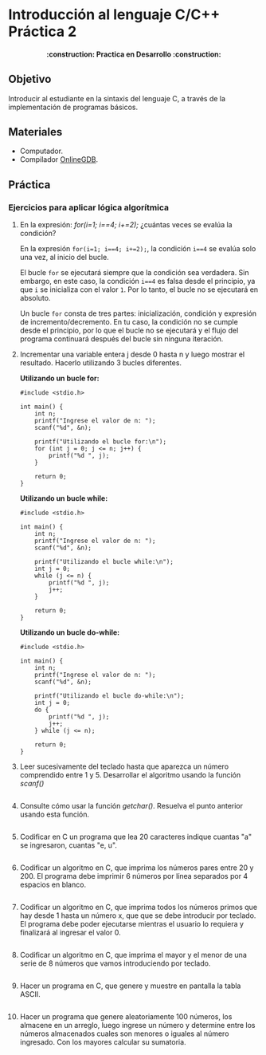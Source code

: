 # Introducción al lenguaje C/C++ Práctica 2

<h4 align="center">
:construction: Practica en Desarrollo :construction:
</h4>

## Objetivo

Introducir al estudiante en la sintaxis del lenguaje C, a través de la implementación de programas básicos.

## Materiales

- Computador.
- Compilador [OnlineGDB](https://www.onlinegdb.com/online_c_compiler).


## Práctica

### **Ejercicios para aplicar lógica algorítmica**

1. En la expresión: *for(i=1; i==4; i+=2);* ¿cuántas veces se evalúa la condición?

    En la expresión `for(i=1; i==4; i+=2);`, la condición `i==4` se evalúa solo una vez, al inicio del bucle. 

    El bucle `for` se ejecutará siempre que la condición sea verdadera. Sin embargo, en este caso, la condición `i==4` es falsa desde el principio, ya que `i` se inicializa con el valor `1`. Por lo tanto, el bucle no se ejecutará en absoluto.

    Un bucle `for` consta de tres partes: inicialización, condición y expresión de incremento/decremento. En tu caso, la condición no se cumple desde el principio, por lo que el bucle no se ejecutará y el flujo del programa continuará después del bucle sin ninguna iteración.


2. Incrementar una variable entera j desde 0 hasta n y luego mostrar el resultado.
Hacerlo utilizando 3 bucles diferentes. 

    **Utilizando un bucle for:**

    ~~~
    #include <stdio.h>

    int main() {
        int n;
        printf("Ingrese el valor de n: ");
        scanf("%d", &n);

        printf("Utilizando el bucle for:\n");
        for (int j = 0; j <= n; j++) {
            printf("%d ", j);
        }

        return 0;
    }
    ~~~

    **Utilizando un bucle while:**

    ~~~
    #include <stdio.h>

    int main() {
        int n;
        printf("Ingrese el valor de n: ");
        scanf("%d", &n);

        printf("Utilizando el bucle while:\n");
        int j = 0;
        while (j <= n) {
            printf("%d ", j);
            j++;
        }

        return 0;
    }

    ~~~

    **Utilizando un bucle do-while:**

    ~~~
    #include <stdio.h>

    int main() {
        int n;
        printf("Ingrese el valor de n: ");
        scanf("%d", &n);

        printf("Utilizando el bucle do-while:\n");
        int j = 0;
        do {
            printf("%d ", j);
            j++;
        } while (j <= n);

        return 0;
    }

    ~~~


3. Leer sucesivamente del teclado hasta que aparezca un número comprendido entre 1 y 5. Desarrollar el algoritmo usando la función *scanf()*
~~~
~~~

4. Consulte cómo usar la función *getchar()*. Resuelva el punto anterior usando esta función. 
~~~
~~~

5. Codificar en C un programa que lea 20 caracteres indique cuantas "a" se ingresaron, cuantas "e, u".
~~~
~~~

6. Codificar un algoritmo en C, que imprima los números pares entre 20 y 200. El programa debe imprimir 6 números por línea separados por 4 espacios en blanco.
~~~
~~~

7. Codificar un algoritmo en C, que imprima todos los números primos que hay desde 1 hasta un número x, que que se debe introducir por teclado. El programa debe poder ejecutarse mientras el usuario lo requiera y finalizará al ingresar el valor 0.
~~~
~~~

8. Codificar un algoritmo en C, que imprima el mayor y el menor de una serie de 8 números que vamos introduciendo por teclado.
~~~
~~~

9. Hacer un programa en C, que genere y muestre en pantalla la tabla ASCII.
~~~
~~~

10. Hacer un programa que genere aleatoriamente 100 números, los almacene en un arreglo, luego ingrese un número y determine entre los números almacenados cuales son menores o iguales al número ingresado. Con los mayores calcular su sumatoria.
~~~
~~~